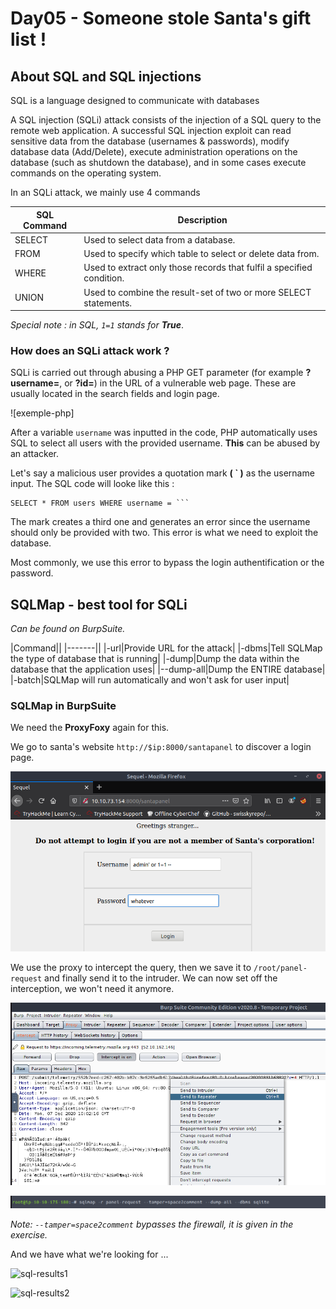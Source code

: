 # Day05 - Someone stole Santa's gift list !

## About SQL and SQL injections

SQL is a language designed to communicate with databases

A SQL injection (SQLi) attack consists of the injection of a SQL query to the remote web application. A successful SQL injection exploit can read sensitive data from the database (usernames & passwords), modify database data (Add/Delete), execute administration operations on the database (such as shutdown the database), and in some cases execute commands on the operating system.

In an SQLi attack, we mainly use 4 commands

| SQL Command | Description |
|-------------|-------------|
| SELECT | Used to select data from a database.|
| FROM | Used to specify which table to select or delete data from.|
| WHERE | Used to extract only those records that fulfil a specified condition.|
| UNION | Used to combine the result-set of two or more SELECT statements.|

*Special note : in SQL, `1=1` stands for __True__*.

### How does an SQLi attack work ?

SQLi is carried out through abusing a PHP GET parameter (for example __?username=__, or __?id=__) in the URL of a vulnerable web page. These are usually located in the search fields and login page.

![exemple-php]

After a variable `username` was inputted in the code, PHP automatically uses SQL to select all users with the provided username. __This__ can be abused by an attacker.

Let's say a malicious user provides a quotation mark __( ` )__ as the username input. The SQL code will looke like this :

```
SELECT * FROM users WHERE username = ```
```

The mark creates a third one and generates an error since the username should only be provided with two. This error is what we need to exploit the database.

Most commonly, we use this error to bypass the login authentification or the password.

## SQLMap - best tool for SQLi
*Can be found on BurpSuite.*

|Command||
|-------||
|-url|Provide URL for the attack|
|-dbms|Tell SQLMap the type of database that is running|
|-dump|Dump the data within the database that the application uses|
|--dump-all|Dump the ENTIRE database|
|-batch|SQLMap will run automatically and won't ask for user input|

### SQLMap in BurpSuite

We need the __ProxyFoxy__ again for this.

We go to santa's website `http://$ip:8000/santapanel` to discover a login page.


![santa-panel](https://github.com/oghobhainn/TryHackMe/blob/main/images/adventofcyber/day05/santa-panel.png)

We use the proxy to intercept the query, then we save it to `/root/panel-request` and finally send it to the intruder. We can now set off the interception, we won't need it anymore.

![proxy-repeater](https://github.com/oghobhainn/TryHackMe/blob/main/images/adventofcyber/day05/proxy-repeater.png)

![sqlmap](https://github.com/oghobhainn/TryHackMe/blob/main/images/adventofcyber/day05/sqlmap.png)

*Note: `--tamper=space2comment` bypasses the firewall, it is given in the exercise.*

And we have what we're looking for ...


![sql-results1](https://github.com/oghobhainn/TryHackMe/blob/main/images/adventofcyber/day05/sql-results.png)

![sql-results2](https://github.com/oghobhainn/TryHackMe/blob/main/images/adventofcyber/day05/sql-results.png)




